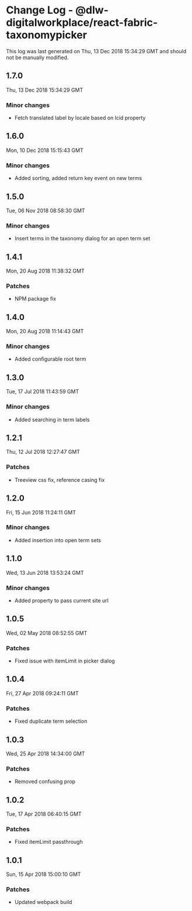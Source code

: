 # Change Log - @dlw-digitalworkplace/react-fabric-taxonomypicker

This log was last generated on Thu, 13 Dec 2018 15:34:29 GMT and should not be manually modified.

## 1.7.0
Thu, 13 Dec 2018 15:34:29 GMT

### Minor changes

- Fetch translated label by locale based on lcid property

## 1.6.0
Mon, 10 Dec 2018 15:15:43 GMT

### Minor changes

- Added sorting, added return key event on new terms

## 1.5.0
Tue, 06 Nov 2018 08:58:30 GMT

### Minor changes

- Insert terms in the taxonomy dialog for an open term set

## 1.4.1
Mon, 20 Aug 2018 11:38:32 GMT

### Patches

- NPM package fix

## 1.4.0
Mon, 20 Aug 2018 11:14:43 GMT

### Minor changes

- Added configurable root term

## 1.3.0
Tue, 17 Jul 2018 11:43:59 GMT

### Minor changes

- Added searching in term labels

## 1.2.1
Thu, 12 Jul 2018 12:27:47 GMT

### Patches

- Treeview css fix, reference casing fix

## 1.2.0
Fri, 15 Jun 2018 11:24:11 GMT

### Minor changes

- Added insertion into open term sets

## 1.1.0
Wed, 13 Jun 2018 13:53:24 GMT

### Minor changes

- Added property to pass current site url

## 1.0.5
Wed, 02 May 2018 08:52:55 GMT

### Patches

- Fixed issue with itemLimit in picker dialog

## 1.0.4
Fri, 27 Apr 2018 09:24:11 GMT

### Patches

- Fixed duplicate term selection

## 1.0.3
Wed, 25 Apr 2018 14:34:00 GMT

### Patches

- Removed confusing prop

## 1.0.2
Tue, 17 Apr 2018 06:40:15 GMT

### Patches

- Fixed itemLimit passthrough

## 1.0.1
Sun, 15 Apr 2018 15:00:10 GMT

### Patches

- Updated webpack build

